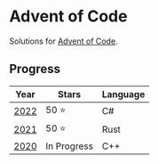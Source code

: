# Advent of Code
Solutions for [Advent of Code](https://adventofcode.com/).

## Progress
| Year | Stars | Language |
|------|-------|----------|
| [2022](/2022) | 50 ⭐  | C#       |
| [2021](/2021) | 50 ⭐  | Rust     |
| [2020](/2020) | In Progress | C++ |